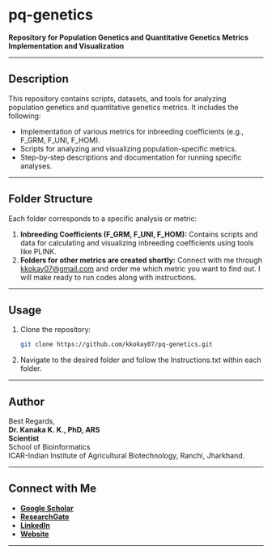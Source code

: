 # pq-genetics  
**Repository for Population Genetics and Quantitative Genetics Metrics Implementation and Visualization**  

---

## Description  
This repository contains scripts, datasets, and tools for analyzing population genetics and quantitative genetics metrics. It includes the following:  

- Implementation of various metrics for inbreeding coefficients (e.g., F_GRM, F_UNI, F_HOM).  
- Scripts for analyzing and visualizing population-specific metrics.  
- Step-by-step descriptions and documentation for running specific analyses.  

---

## Folder Structure  

Each folder corresponds to a specific analysis or metric:  
1. **Inbreeding Coefficients (F_GRM, F_UNI, F_HOM):** Contains scripts and data for calculating and visualizing inbreeding coefficients using tools like PLINK.  
2. **Folders for other metrics are created shortly:** Connect with me through kkokay07@gmail.com and order me which metric you want to find out. I will make ready to run codes along with instructions.
---

## Usage  

1. Clone the repository:  
   ```bash  
   git clone https://github.com/kkokay07/pq-genetics.git  
   ```  

2. Navigate to the desired folder and follow the Instructions.txt within each folder.  

---

## Author  

Best Regards,  
**Dr. Kanaka K. K., PhD, ARS**  
**Scientist**  
School of Bioinformatics  
ICAR-Indian Institute of Agricultural Biotechnology, Ranchi, Jharkhand.  

---

## Connect with Me  

- **[Google Scholar](https://scholar.google.com/citations?user=OdQ7SF8AAAAJ&hl=en)**  
- **[ResearchGate](https://www.researchgate.net/profile/Kanaka-K-Kresearch)**  
- **[LinkedIn](https://www.linkedin.com/in/kanaka-k-k/)**  
- **[Website](https://iiab.icar.gov.in/staff/dr-kanaka-k-k/)**  

---  
